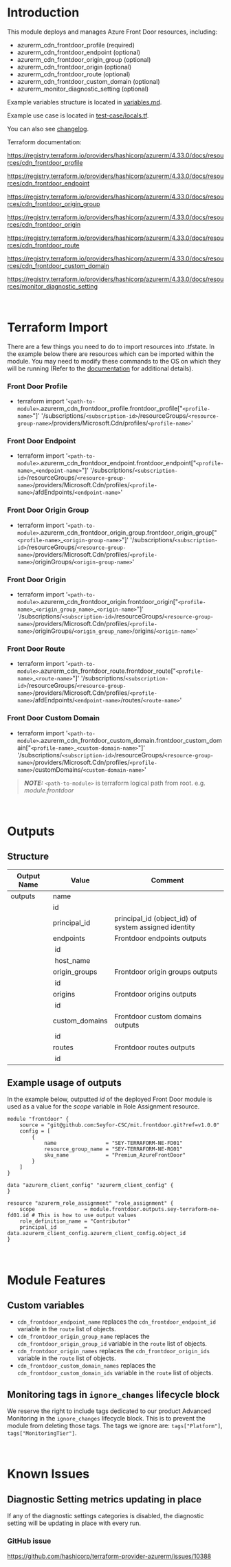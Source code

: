 # Introduction
This module deploys and manages Azure Front Door resources, including:
* azurerm_cdn_frontdoor_profile (required)
* azurerm_cdn_frontdoor_endpoint (optional)
* azurerm_cdn_frontdoor_origin_group (optional)
* azurerm_cdn_frontdoor_origin (optional)
* azurerm_cdn_frontdoor_route (optional)
* azurerm_cdn_frontdoor_custom_domain (optional)
* azurerm_monitor_diagnostic_setting (optional)

Example variables structure is located in [variables.md](variables.md).

Example use case is located in [test-case/locals.tf](test-case/locals.tf).

You can also see [changelog](CHANGELOG.md).

Terraform documentation:

https://registry.terraform.io/providers/hashicorp/azurerm/4.33.0/docs/resources/cdn_frontdoor_profile
  
https://registry.terraform.io/providers/hashicorp/azurerm/4.33.0/docs/resources/cdn_frontdoor_endpoint

https://registry.terraform.io/providers/hashicorp/azurerm/4.33.0/docs/resources/cdn_frontdoor_origin_group

https://registry.terraform.io/providers/hashicorp/azurerm/4.33.0/docs/resources/cdn_frontdoor_origin

https://registry.terraform.io/providers/hashicorp/azurerm/4.33.0/docs/resources/cdn_frontdoor_route

https://registry.terraform.io/providers/hashicorp/azurerm/4.33.0/docs/resources/cdn_frontdoor_custom_domain

https://registry.terraform.io/providers/hashicorp/azurerm/4.33.0/docs/resources/monitor_diagnostic_setting

&nbsp;

# Terraform Import
There are a few things you need to do to import resources into .tfstate. In the example below there are resources which can be imported within the module. You may need to modify these commands to the OS on which they will be running (Refer to the [documentation](https://developer.hashicorp.com/terraform/cli/commands/import#example-import-into-resource-configured-with-for_each) for additional details).
### Front Door Profile
* terraform import '`<path-to-module>`.azurerm_cdn_frontdoor_profile.frontdoor_profile["`<profile-name>`"]'
'/subscriptions/`<subscription-id>`/resourceGroups/`<resource-group-name>`/providers/Microsoft.Cdn/profiles/`<profile-name>`'

### Front Door Endpoint
* terraform import '`<path-to-module>`.azurerm_cdn_frontdoor_endpoint.frontdoor_endpoint["`<profile-name>`\_`<endpoint-name>`"]'
'/subscriptions/`<subscription-id>`/resourceGroups/`<resource-group-name>`/providers/Microsoft.Cdn/profiles/`<profile-name>`/afdEndpoints/`<endpoint-name>`'

### Front Door Origin Group
* terraform import '`<path-to-module>`.azurerm_cdn_frontdoor_origin_group.frontdoor_origin_group["`<profile-name>`\_`<origin-group-name>`"]'
'/subscriptions/`<subscription-id>`/resourceGroups/`<resource-group-name>`/providers/Microsoft.Cdn/profiles/`<profile-name>`/originGroups/`<origin-group-name>`'

### Front Door Origin
* terraform import '`<path-to-module>`.azurerm_cdn_frontdoor_origin.frontdoor_origin["`<profile-name>`\_`<origin_group_name>`\_`<origin-name>`"]'
'/subscriptions/`<subscription-id>`/resourceGroups/`<resource-group-name>`/providers/Microsoft.Cdn/profiles/`<profile-name>`/originGroups/`<origin_group_name>`/origins/`<origin-name>`'

### Front Door Route
* terraform import '`<path-to-module>`.azurerm_cdn_frontdoor_route.frontdoor_route["`<profile-name>`\_`<route-name>`"]'
'/subscriptions/`<subscription-id>`/resourceGroups/`<resource-group-name>`/providers/Microsoft.Cdn/profiles/`<profile-name>`/afdEndpoints/`<endpoint-name>`/routes/`<route-name>`'

### Front Door Custom Domain
* terraform import '`<path-to-module>`.azurerm_cdn_frontdoor_custom_domain.frontdoor_custom_domain["`<profile-name>`\_`<custom-domain-name>`"]'
'/subscriptions/`<subscription-id>`/resourceGroups/`<resource-group-name>`/providers/Microsoft.Cdn/profiles/`<profile-name>`/customDomains/`<custom-domain-name>`'

 > **_NOTE:_** `<path-to-module>` is terraform logical path from root. e.g. _module.frontdoor_

&nbsp;

# Outputs
## Structure
| Output Name | Value           | Comment                                              |
| ----------- | --------------- | ---------------------------------------------------- |
| outputs     | name            |                                                      |
|             | id              |                                                      |
|             | principal_id    | principal_id (object_id) of system assigned identity |
|             | endpoints       | Frontdoor endpoints outputs                          |
|             | &nbsp;id        |                                                      |
|             | &nbsp;host_name |                                                      |
|             | origin_groups   | Frontdoor origin groups outputs                      |
|             | &nbsp;id        |                                                      |
|             | origins         | Frontdoor origins outputs                            |
|             | &nbsp;id        |                                                      |
|             | custom_domains  | Frontdoor custom domains outputs                     |
|             | &nbsp;id        |                                                      |
|             | routes          | Frontdoor routes outputs                             |
|             | &nbsp;id        |                                                      |

## Example usage of outputs
In the example below, outputted _id_ of the deployed Front Door module is used as a value for the _scope_ variable in Role Assignment resource.
```
module "frontdoor" {
    source = "git@github.com:Seyfor-CSC/mit.frontdoor.git?ref=v1.0.0"
    config = [
        {
            name                = "SEY-TERRAFORM-NE-FD01"
            resource_group_name = "SEY-TERRAFORM-NE-RG01"
            sku_name            = "Premium_AzureFrontDoor"
        }
    ]
}

data "azurerm_client_config" "azurerm_client_config" {
}

resource "azurerm_role_assignment" "role_assignment" {
    scope                = module.frontdoor.outputs.sey-terraform-ne-fd01.id # This is how to use output values
    role_definition_name = "Contributor"
    principal_id         = data.azurerm_client_config.azurerm_client_config.object_id
}
```

&nbsp;

# Module Features
## Custom variables
* `cdn_frontdoor_endpoint_name` replaces the `cdn_frontdoor_endpoint_id` variable in the `route` list of objects.
* `cdn_frontdoor_origin_group_name` replaces the `cdn_frontdoor_origin_group_id` variable in the `route` list of objects.
* `cdn_frontdoor_origin_names` replaces the `cdn_frontdoor_origin_ids` variable in the `route` list of objects.
* `cdn_frontdoor_custom_domain_names` replaces the `cdn_frontdoor_custom_domain_ids` variable in the `route` list of objects.
## Monitoring tags in `ignore_changes` lifecycle block
We reserve the right to include tags dedicated to our product Advanced Monitoring in the `ignore_changes` lifecycle block. This is to prevent the module from deleting those tags. The tags we ignore are: `tags["Platform"]`, `tags["MonitoringTier"]`.

&nbsp;

# Known Issues
## Diagnostic Setting metrics updating in place
If any of the diagnostic settings categories is disabled, the diagnostic setting will be updating in place with every run.
### GitHub issue
https://github.com/hashicorp/terraform-provider-azurerm/issues/10388